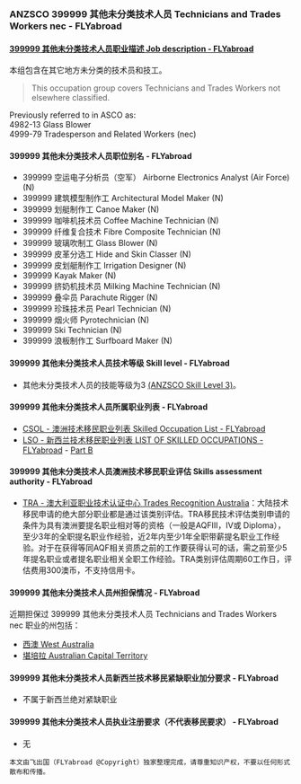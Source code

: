 ### ANZSCO 399999 其他未分类技术人员 Technicians and Trades Workers nec - FLYabroad ###

#### [399999 其他未分类技术人员职业描述 Job description - FLYabroad](http://www.flyabroadvisa.com/anzsco/3999.html#399999)

本组包含在其它地方未分类的技术员和技工。

> This occupation group covers Technicians and Trades Workers not elsewhere classified. 

Previously referred to in ASCO as:  
4982-13 Glass Blower  
4999-79 Tradesperson and Related Workers (nec)

#### 399999 其他未分类技术人员职位别名 - FLYabroad
 
- 399999 空运电子分析员（空军） Airborne Electronics Analyst (Air Force) (N)
- 399999 建筑模型制作工 Architectural Model Maker (N)
- 399999 划艇制作工 Canoe Maker (N)
- 399999 咖啡机技术员 Coffee Machine Technician (N)
- 399999 纤维复合技术 Fibre Composite Technician (N)
- 399999 玻璃吹制工 Glass Blower (N)
- 399999 皮革分选工 Hide and Skin Classer (N)
- 399999 皮划艇制作工 Irrigation Designer (N)
- 399999 Kayak Maker (N)
- 399999 挤奶机技术员 Milking Machine Technician (N)
- 399999 叠伞员 Parachute Rigger (N)
- 399999 珍珠技术员 Pearl Technician (N)
- 399999 烟火师 Pyrotechnician (N)
- 399999	Ski Technician (N)
- 399999 浪板制作工 Surfboard Maker (N)

#### 399999 其他未分类技术人员技术等级 Skill level - FLYabroad

- 其他未分类技术人员的技能等级为3 [(ANZSCO Skill Level 3)](http://www.flyabroadvisa.com/anzsco/)。

#### 399999 其他未分类技术人员所属职业列表 - FLYabroad

- [CSOL - 澳洲技术移民职业列表 Skilled Occupation List - FLYabroad](http://www.flyabroadvisa.com/sol/)
- [LSO - 新西兰技术移民职业列表 LIST OF SKILLED OCCUPATIONS - FLYabroad](http://nz.flyabroadvisa.com/lso/) - [Part B](partb)

#### 399999 其他未分类技术人员澳洲技术移民职业评估 Skills assessment authority - FLYabroad

- [TRA - 澳大利亚职业技术认证中心 Trades Recognition Australia](http://www.flyabroadvisa.com/ass/tra.html)：大陆技术移民申请的绝大部分职业都是通过该类别评估。TRA移民技术评估类别申请的条件为具有澳洲要提名职业相对等的资格（一般是AQFIII，IV或 Diploma），至少3年的全职提名职业作经验，近2年内至少1年全职带薪提名职业工作经验。对于在获得等同AQF相关资质之前的工作要获得认可的话，需之前至少5年提名职业或者提名职业相关全职工作经验。TRA类别评估周期60工作日，评估费用300澳币，不支持信用卡。

#### 399999 其他未分类技术人员州担保情况 - FLYabroad

近期担保过 399999 其他未分类技术人员 Technicians and Trades Workers nec 职业的州包括：

- [西澳 West Australia](http://www.flyabroadvisa.com/zdb/wa.html)
- [堪培拉 Australian Capital Territory](http://www.flyabroadvisa.com/zdb/act.html)

#### 399999 其他未分类技术人员新西兰技术移民紧缺职业加分要求 - FLYabroad

- 不属于新西兰绝对紧缺职业

#### 399999 其他未分类技术人员执业注册要求（不代表移民要求） - FLYabroad

- 无

`本文由飞出国（FLYabroad @Copyright）独家整理完成，请尊重知识产权，不要以任何形式散布和传播。`
